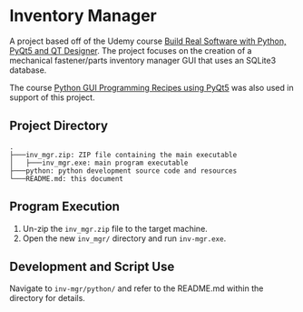 # Inventory Manager

A project based off of the Udemy course [Build Real Software with Python, PyQt5 and QT Designer](https://www.udemy.com/course/python-pyqt5/). The project focuses on the creation of a mechanical fastener/parts inventory manager GUI that uses an SQLite3 database.

The course [Python GUI Programming Recipes using PyQt5](https://www.udemy.com/course/python-gui-programming-recipes-using-pyqt5/) was also used in support of this project.

## Project Directory

```
.
├───inv_mgr.zip: ZIP file containing the main executable
│   ├───inv_mgr.exe: main program executable
├───python: python development source code and resources
└───README.md: this document
```

## Program Execution

1. Un-zip the `inv_mgr.zip` file to the target machine. 
1. Open the new `inv_mgr/` directory and run `inv-mgr.exe`.

## Development and Script Use

Navigate to `inv-mgr/python/` and refer to the README.md within the directory for details.
